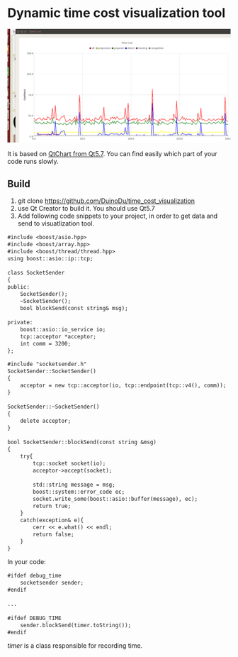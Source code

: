# Dynamic time cost visualization tool

![](demo.gif)

It is based on [QtChart from Qt5.7](http://doc.qt.io/qt-5/qtcharts-index.html). You can find easily which part of your code runs slowly.

## Build
1. git clone https://github.com/DuinoDu/time_cost_visualization
2. use Qt Creator to build it. You should use Qt5.7
3. Add following code snippets to your project, in order to get data and send to visuatlization tool.

```
#include <boost/asio.hpp>
#include <boost/array.hpp>
#include <boost/thread/thread.hpp>
using boost::asio::ip::tcp;

class SocketSender
{
public:
    SocketSender();
    ~SocketSender();
    bool blockSend(const string& msg);

private:
    boost::asio::io_service io;
    tcp::acceptor *acceptor;
    int comm = 3200;
};

```
```
#include "socketsender.h"
SocketSender::SocketSender()
{
    acceptor = new tcp::acceptor(io, tcp::endpoint(tcp::v4(), comm));
}

SocketSender::~SocketSender()
{
    delete acceptor;
}

bool SocketSender::blockSend(const string &msg)
{
    try{
        tcp::socket socket(io);
        acceptor->accept(socket);

        std::string message = msg;
        boost::system::error_code ec;
        socket.write_some(boost::asio::buffer(message), ec);
        return true;
    }
    catch(exception& e){
        cerr << e.what() << endl;
        return false;
    }
}
```

In your code:

```
#ifdef debug_time
    socketsender sender;
#endif

...

#ifdef DEBUG_TIME
    sender.blockSend(timer.toString());
#endif

```
_timer_ is a class responsible for recording time.
